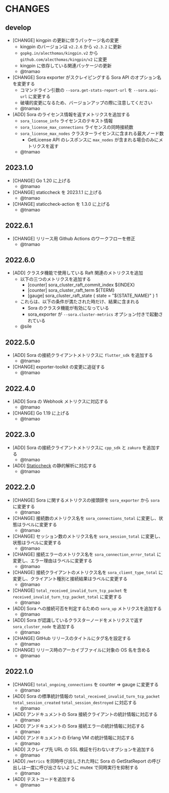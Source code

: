 # CHANGES

## develop

- [CHANGE] kingpin の更新に伴うパッケージ名の変更
    - kingpin のバージョンは `v2.2.6` から `v2.3.2` に更新
    - `gopkg.in/alecthomas/kingpin.v2` から `github.com/alecthomas/kingpin/v2` に変更
    - kingpin に依存している関連パッケージの更新
    - @tnamao
- [CHANGE] Sora exporter がスクレイピングする Sora API のオプション名を変更する
    - コマンドライン引数の `--sora.get-stats-report-url` を `--sora.api-url` に変更する
    - 破壊的変更になるため、バージョンアップの際に注意してください
    - @tnamao
- [ADD] Sora のライセンス情報を返すメトリクスを追加する
    - `sora_license_info` ライセンスのテキスト情報
    - `sora_license_max_connections` ライセンスの同時接続数
    - `sora_license_max_nodes` クラスターライセンスに含まれる最大ノード数
        - GetLicense API のレスポンスに `max_nodes` が含まれる場合のみにメトリクスを返す
    - @tnamao

## 2023.1.0

- [CHANGE] Go 1.20 に上げる
    - @tnamao
- [CHANGE] staticcheck を 2023.1.1 に上げる
    - @tnamao
- [CHANGE] staticcheck-action を 1.3.0 に上げる
    - @tnamao

## 2022.6.1

- [CHANGE] リリース用 Github Actions のワークフローを修正
    - @tnamao

## 2022.6.0

- [ADD] クラスタ機能で使用している Raft 関連のメトリクスを追加
    - 以下の三つのメトリクスを追加する
        - [counter] sora_cluster_raft_commit_index ${INDEX}
        - [counter] sora_cluster_raft_term ${TERM}
        - [gauge] sora_cluster_raft_state { state = "${STATE_NAME}" } 1
    - これらは、以下の条件が満たされた時だけ、結果に含まれる
        - Sora のクラスタ機能が有効になっている
        - sora_exporter が `--sora.cluster-metrics` オプション付きで起動されている
    - @sile

## 2022.5.0

- [ADD] Sora の接続クライアントメトリクスに `flutter_sdk` を追加する
    - @tnamao
- [CHANGE] exporter-toolkit の変更に追従する
    - @tnamao

## 2022.4.0

- [ADD] Sora の Webhook メトリクスに対応する
    - @tnamao
- [CHANGE] Go 1.19 に上げる
    - @tnamao

## 2022.3.0

- [ADD] Sora の接続クライアントメトリクスに `cpp_sdk` と `zakuro` を追加する
    - @tnamao
- [ADD] [Staticcheck](https://staticcheck.io/) の静的解析に対応する
    - @tnamao

## 2022.2.0

- [CHANGE] Sora に関するメトリクスの接頭辞を `sora_exporter` から `sora` に変更する
    - @tnamao
- [CHANGE] 接続数のメトリクス名を `sora_connections_total` に変更し、状態はラベルに変更する
    - @tnamao
- [CHANGE] セッション数のメトリクス名を `sora_session_total` に変更し、状態はラベルに変更する
    - @tnamao
- [CHANGE] 接続エラーのメトリクス名を `sora_connection_error_total` に変更し、エラー理由はラベルに変更する
    - @tnamao
- [CHANGE] 接続クライアントのメトリクス名を `sora_client_type_total` に変更し、クライアント種別と接続結果はラベルに変更する
    - @tnamao
- [CHANGE] `total_received_invalid_turn_tcp_packet` を `received_invalid_turn_tcp_packet_total` に変更する
    - @tnamao
- [ADD] Sora への接続可否を判定するための `sora_up` メトリクスを追加する
    - @tnamao
- [ADD] Sora が認識しているクラスターノードをメトリクスで返す `sora_cluster_node` を追加する
    - @tnamao
- [CHANGE] GitHub リリースのタイトルにタグ名を設定する
    - @tnamao
- [CHANGE] リリース時のアーカイブファイルに対象の OS 名を含める
    - @tnamao

## 2022.1.0

- [CHANGE] `total_ongoing_connections` を counter => gauge に変更する
    - @tnamao
- [ADD] Sora の標準統計情報の `total_received_invalid_turn_tcp_packet` `total_session_created` `total_session_destroyed` に対応する
    - @tnamao
- [ADD] アンドキュメントの Sora 接続クライアントの統計情報に対応する
    - @tnamao
- [ADD] アンドキュメントの Sora 接続エラーの統計情報に対応する
    - @tnamao
- [ADD] アンドキュメントの Erlang VM の統計情報に対応する
    - @tnamao
- [ADD] スクレイプ先 URL の SSL 検証を行わないオプションを追加する
    - @tnamao
- [ADD] `/metrics` を同時呼び出しされた時に Sora の GetStatReport の呼び出しは一度に呼び出さないように mutex で同時実行を抑制する
    - @tnamao
- [ADD] テストコードを追加する
    - @tnamao
